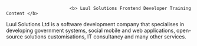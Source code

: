 							<b> Luul Solutions Frontend Developer Training Content </b>

Luul Solutions Ltd is a software development company that specialises in developing government systems, social mobile and web applications, open-source solutions customisations, IT consultancy and many other services.


